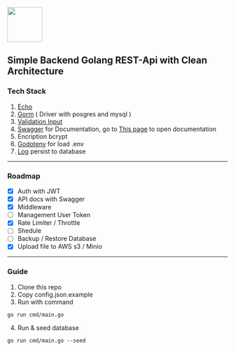 <a href="https://echo.labstack.com"><img height="80" src="https://cdn.labstack.com/images/echo-logo.svg"></a>

## Simple Backend Golang REST-Api with Clean Architecture

###  Tech Stack
1. [Echo](https://github.com/labstack/echo/)
2. [Gorm](https://github.com/go-gorm/gorm) ( Driver with posgres and mysql )
3. [Validation Input](https://github.com/go-playground/validator)
4. [Swagger](https://github.com/swaggo/echo-swagger) for Documentation, go to [This page](http://localhost:8080/swagger/index.html) to open documentation
5. Encription bcrypt
6. [Godotenv](https://github.com/joho/godotenv) for load .env
7. [Log](https://github.com/sirupsen/logrus) persist to database
---
### Roadmap
- [x] Auth with JWT
- [x] API docs with Swagger
- [x] Middleware
- [ ] Management User Token
- [x] Rate Limiter / Throttle
- [ ] Shedule
- [ ] Backup / Restore Database
- [x] Upload file to AWS s3 / Minio
---
### Guide
1. Clone this repo
2. Copy config.json.example
3. Run with command
```
go run cmd/main.go
```
4. Run & seed database
```
go run cmd/main.go --seed
```

